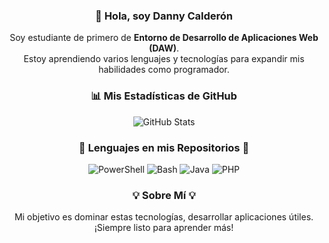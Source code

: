 <h3 align="center">👋 Hola, soy Danny Calderón</h3>
<p align="center">
  Soy estudiante de primero de <strong>Entorno de Desarrollo de Aplicaciones Web (DAW)</strong>. <br>
  Estoy aprendiendo varios lenguajes y tecnologías para expandir mis habilidades como programador.
</p>

<h3 align="center">📊 Mis Estadísticas de GitHub</h3>
<p align="center">
  <img src="https://github-readme-stats.vercel.app/api?username=danny-calderon&show_icons=true&theme=tokyonight" alt="GitHub Stats" />
</p>

<h3 align="center">📎 Lenguajes en mis Repositorios 📎</h3>
<p align="center">
  <img src="https://img.shields.io/badge/PowerShell-5391FE?style=for-the-badge&logo=powershell&logoColor=white" alt="PowerShell" />
  <img src="https://img.shields.io/badge/Bash-4EAA25?style=for-the-badge&logo=gnu-bash&logoColor=white" alt="Bash" />
  <img src="https://img.shields.io/badge/Java-%23ED8B00.svg?style=for-the-badge&logo=openjdk&logoColor=white" alt="Java" />
  <img src="https://img.shields.io/badge/PHP-777BB4?style=for-the-badge&logo=php&logoColor=white" alt="PHP" />
</p>

<h3 align="center">💡 Sobre Mí 💡</h3>
<p align="center">
  Mi objetivo es dominar estas tecnologías, desarrollar aplicaciones útiles. ¡Siempre listo para aprender más!
</p>

<!---
danny-calderon/danny-calderon is a ✨ special ✨ repository because its `README.md` (este archivo) aparece en tu perfil de GitHub.
--->
